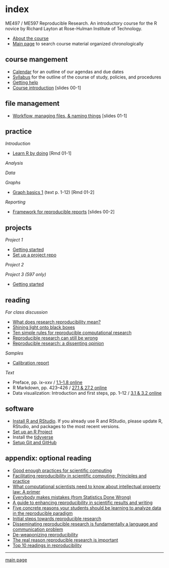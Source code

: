 
# index

ME497 / ME597 Reproducible Research. An introductory course for the R
novice by Richard Layton at Rose-Hulman Institute of Technology.

  - [About the course](cm0001_about-the-course.md)  
  - [Main page](../README.md) to search course material organized
    chronologically

<!-- ![](../resources/images/rr-flow-2.png)  -->

## course mangement

  - [Calendar](../README.md) for an outline of our agendas and due
    dates  
  - [Syllabus](cm0003_syllabus.md) for the outline of the course of
    study, policies, and procedures  
  - [Getting help](cm0004_getting-help.md)
  - [Course introduction](../slides/slides001_introduction.pdf) \[slides
    00-1\]

<!-- - [Three principles of reproducibility](../slides/slides003_start-report.pdf) [slides]  -->

<!-- - [Comprehensive checklist for reproducibility](http://ropensci.github.io/reproducibility-guide/sections/checklist/)  -->

## file management

  - [Workflow, managing files, & naming
    things](../slides/slides011_workflow-files-names.pdf) \[slides
    01-1\]

<!-- - [Git: Ignore files](cm008_project-1_gitignore.md)  -->

<!-- - [GitHub: Collaborating](cm029_collaborating-github.md)  -->

<!-- - [GitHub: Managing changes and conflicts](cm030_change-conflict-revert.md)  -->

<!-- - [Deleting unnecessary files](cm037_unlink-files.md)  -->

<!-- - [Fixing the .Rproj won't launch problem](cm043_rstudio_Rproj-not-open.md)  -->

<!-- - [Preventable version control conflicts](cm044_preventable-vc-conflicts.md)  -->

<!-- - [Run all scripts in sequence](cm051_run-all-scripts.md)  -->

## practice

*Introduction*

  - [Learn R by
    doing](../practice_work/exercises/8001_practice-work-setup.md) \[Rmd
    01-1\]

*Analysis*

<!-- - [Perform a linear regression](cm012_project-1_regression.md) (Project 1)  -->

*Data*

<!-- - [Review of tools for preparing data](cm022_review-data-prep.md)  -->

<!-- - [Getting data into R](cm020_getting-data-into-R.md)  -->

<!-- - [Download resource and data files](cm006_project-1_downloads.md) (Project 1)  -->

<!-- - [Explore the data](cm009_project-1_explore-data.md) (Project 1)  -->

<!-- - [Reshaping data from wide to long form](cm021_reshaping-data.md)  -->

<!-- - [Visual interpretation of the gather function](../slides/slides004_visual-gather.pdf)  [slides]  -->

<!-- - [Tidy the data](cm010_project-1_tidy-data.md) (Project 1)  -->

<!-- Tutorials -->

<!-- - [Start a new "practiceR" project](cm023_practiceR.md)   -->

<!-- - [practiceR: Get a handle on your data (7.1.1)](cm024_ch07_handle-on-data.md)  -->

<!-- - [practiceR: Reshaping data (7.1.2)](cm025_ch07_reshaping-data.md)  -->

<!-- - [practiceR: More data prep skills (7.1.3, 4, 6, 7)](cm026_ch07_more-data-prep.md)  -->

<!-- - [practiceR: Subsetting (7.1.5)](cm028_ch07_subsetting.md)  -->

<!-- - [practiceR: Introduction to factors](cm032_factors.md)  -->

<!-- - [practiceR: Working with factors](cm033_working-with-factors.md)  -->

<!-- - [practiceR: Data grouping](cm047_data-grouping.md)  -->

<!-- - [practiceR: Data joining](cm048_data-joining.md)  -->

*Graphs*

  - [Graph basics 1](../practice_work/exercises/8002_graphs_3-1-3-2.md)
    (text p. 1-12) \[Rmd
01-2\]

<!-- - [Visually check the data](cm011_project-1_graph-first-look.md) (Project 1)  -->

<!-- - [Create the calibration graph](cm013_project-1_graph-better.md) (Project 1)  -->

<!-- - [Graph extras](cm014_project-1_graph-extras.md) (Project 1)  -->

<!-- Tutorials  -->

<!-- - [Graph tour overview](cm034_graph-tour-overview.md)  -->

<!-- - [practiceR: Dot plot](cm035_dot-plot.md)  -->

<!-- - [practiceR: Histogram](cm036_histogram.md)  -->

<!-- - [practiceR: Line graph](cm045_line-graph.md)  -->

<!-- - [practiceR: Scatterplot](cm046_scatterplot.md)  -->

*Reporting*

  - [Framework for reproducible
    reports](../slides/slides002_framework.pdf) \[slides
00-2\]

<!-- - [Write the client report](cm015_project-1_report.md) (Project 1)  -->

<!-- - [When the data change](cm017_project-1_data-change.md)  (Project 1)  -->

<!-- - [Adding references to a report](cm018_project-1_references.md) (Project 1)  -->

<!-- - [Preparing a report for transmittal](cm016_project-1_report-transmittal.md) (Project 1)  -->

<!-- - [Controlling Word styles](cm041_word-styles.md)  -->

<!-- - [Numbering tables and figures](cm050_Rmd-to-docx_table-numbers.md)  -->

<!-- ## reading -->

## projects

*Project 1*

  - [Getting started](cm7101_project-1_start.md)
  - [Set up a project repo](cm7102_project-1_initial-repo.md)

<!-- ## project assignments -->

<!-- - [Schedule of projects](cm002a_deadlines.md)  -->

<!-- old Project 1 -->

<!-- - [Overview](cm004_project-1_overview.md)  -->

<!-- - [Initialize](cm005_project-1_initialize.md)  -->

<!-- - [Start your first script](cm007_project-1_first-script.md)  -->

<!-- - [Wrap-up](cm049_project-1_wrapup.md)  -->

<!-- - [Initialize](cm019_project-2_start.md)  -->

<!-- - [Collaboration assignment](cm027_project-2_reviewers.md)  -->

<!-- - [Wrap-up](cm040_project-2_wrapup.md)  -->

*Project 2*

<!-- - [Abstracts](cm031_project-3-descriptions.md)  -->

<!-- - [Getting started](cm037_project-3_collabs.md)  -->

<!-- - [Project 3 wrapup](cm052_project-3_wrapup.md)  -->

*Project 3 (597 only)*

  - [Getting started](cm7301_project-3_start.md)

## reading

*For class discussion*

  - [What does research reproducibility
    mean?](../resources/readings/2016-Goodman-et-al-what-does-RR-mean.pdf)  
  - [Shining light onto black
    boxes](../resources/readings/2012-Morin-Shining-light-into-black-boxes.pdf)  
  - [Ten simple rules for reproducible computational
    research](../resources/readings/2013-Sandve-et-al-Ten-simple-rules.pdf)  
  - [Reproducible research can still be
    wrong](../resources/readings/2015-Leek-Peng-RR-can-still-be-wrong.pdf)  
  - [Reproducible research: a dissenting
    opinion](../resources/readings/2012-Drummond-RR-dissenting-opinion.pdf)

*Samples*

  - [Calibration report](../resources/readings/calibration-report.pdf)

*Text*

  - Preface, pp. ix–xxv / [1.1–1.8
    online](http://r4ds.had.co.nz/introduction.html)
  - R Markdown, pp. 423–426 / [27.1 & 27.2
    online](http://r4ds.had.co.nz/r-markdown.html)
  - Data visualization: Introduction and first steps, pp. 1–12 / [3.1
    & 3.2
    online](http://r4ds.had.co.nz/data-visualisation.html#introduction-1)

<!-- Gandrud C (2015) *Reproducible Research with R and RStudio*, CRC Press.  -->

<!-- - Chapter 1  -->

<!-- - Chapters 2 & 3 and *Having Git ignore files* (p.99)  -->

<!-- - Sections 4.1, 4.2, and 4.3  -->

<!-- - Sections 5.3 and 5.4  -->

<!-- - Sections 6.2 and 6.3  -->

<!-- - Chapter 7  -->

<!-- - Sections 9.1, 9.2.2, and 9.3.1  -->

<!-- - Sections 10.1.2, 10.2, and 10.4  -->

<!-- - Section 11.2  -->

<!-- - Sections 13.1 and 13.2  -->

## software

  - [Install R and RStudio](cm0010_install-R-RStudio.md). If you already
    use R and RStudio, please update R, RStudio, and packages to the
    most recent versions.
  - [Set up an R Project](cm0011_setup-R-project.md)  
  - Install the [tidyverse](https://www.tidyverse.org)  
  - [Setup Git and GitHub](cm0012_setup-git.md)

## appendix: optional reading

  - [Good enough practices for scientific
    computing](http://swcarpentry.github.io/good-enough-practices-in-scientific-computing/)
  - [Facilitating reproducibility in scientific computing: Principles
    and practice](http://web.stanford.edu/~vcs/papers/reprod2014.pdf)
  - [What computational scientists need to know about intellectual
    property law: A primer](https://osf.io/yi8k2/)
  - [Everybody makes mistakes (from Statistics Done
    Wrong)](resources/readings/Reinhart2015-Ch10-Everybody-makes-mistakes.pdf)
  - [A guide to enhancing reproducibility in scientific results and
    writing](http://ropensci.github.io/reproducibility-guide/)
  - [Five concrete reasons your students should be learning to analyze
    data in the reproducible
    paradigm](http://chance.amstat.org/2014/09/reproducible-paradigm/)
  - [Initial steps towards reproducible
    research](http://kbroman.org/steps2rr/)
  - [Disseminating reproducible research is fundamentally a language and
    communication
    problem](http://simplystatistics.org/2016/05/13/reproducible-research-language/)
  - [De-weaponizing
    reproducibility](http://simplystatistics.org/2015/03/13/de-weaponizing-reproducibility/)
  - [The real reason reproducible research is
    important](http://simplystatistics.org/2014/06/06/the-real-reason-reproducible-research-is-important/)
  - [Top 10 readings in
    reproducibility](https://hackernoon.com/barba-group-reproducibility-syllabus-e3757ee635cf#.8jzbyn33h)

-----

[main page](../README.md)
